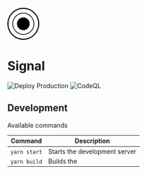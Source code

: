 ![Logo](/public/images/icon-light-72x72.png)

# Signal

![Deploy Production](https://github.com/dfnoise/signalapp/workflows/Deploy%20Production/badge.svg?branch=master)
![CodeQL](https://github.com/dfnoise/signalapp/workflows/CodeQL/badge.svg)

## Development

Available commands

| Command | Description |
|---------|-------------|
| `yarn start` | Starts the development server |
| `yarn build` | Builds the 
